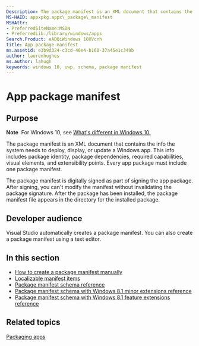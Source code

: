 ```yaml
---
Description: The package manifest is an XML document that contains the info the system needs to deploy, display, or update a Windows app. 
MS-HAID: appxpkg.appx\_package\_manifest
MSHAttr:
- PreferredSiteName:MSDN
- PreferredLib:/library/windows/apps
Search.Product: eADQiWindows 10XVcnh
title: App package manifest
ms.assetid: e3b9d324-c3cd-46e4-b160-37a45e1c349b
author: laurenhughes
ms.author: lahugh
keywords: windows 10, uwp, schema, package manifest
---
```


# App package manifest


## Purpose


**Note**  For Windows 10, see [What's different in Windows 10.](uapmanifestschema/what-s-changed-in-windows-10.md)

The package manifest is an XML document that contains the info the system needs to deploy, display, or update a Windows app. This info includes package identity, package dependencies, required capabilities, visual elements, and extensibility points. Every app package must include one package manifest.

The package manifest is digitally signed as part of signing the app package. After signing, you can't modify the manifest without invalidating the package signature. After the package has been installed, the package manifest file appears in the directory for the installed package.

## Developer audience


Visual Studio automatically creates a package manifest. You can also create a package manifest using a text editor.

## In this section


-   [How to create a package manifest manually](how-to-create-a-package-manifest-manually.md)
-   [Localizable manifest items](https://msdn.microsoft.com/library/windows/apps/dn439795)
-   [Package manifest schema reference](https://msdn.microsoft.com/library/windows/apps/br211473)
-   [Package manifest schema with Windows 8.1 minor extensions reference](https://msdn.microsoft.com/library/windows/apps/dn423313)
-   [Package manifest schema with Windows 8.1 feature extensions reference](https://msdn.microsoft.com/library/windows/apps/dn391692)

## Related topics


[Packaging apps](https://msdn.microsoft.com/library/windows/apps/mt270969)

 

 



